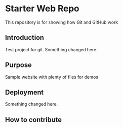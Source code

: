 # Starter Web Repo

This repository is for showing how Git and GitHub work

## Introduction

Test project for git. Something changed here.

## Purpose

Sample website with plenty of files for demos

## Deployment

Something changed here.

## How to contribute
